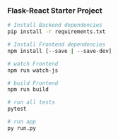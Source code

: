 ### Flask-React Starter Project

```bash
# Install Backend dependencies
pip install -r requirements.txt
```

```bash
# Install Frontend dependencies
npm install [--save | --save-dev]
```

```bash
# watch Frontend
npm run watch-js
```

```bash
# build Frontend
npm run build
```

```bash
# run all tests
pytest
```

```bash
# run app
py run.py
```


